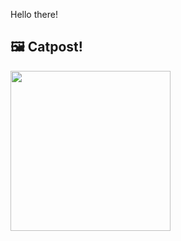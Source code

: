 Hello there!



## 🖼️ Catpost!

<sub>
    <img src="https://cdn2.thecatapi.com/images/DWcvL4MmA.jpg" height="256">
</sub>

